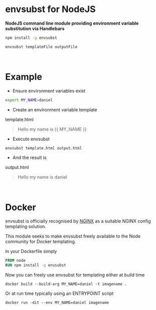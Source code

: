 envsubst for NodeJS
===================

**NodeJS command line module providing environment variable substitution via Handlebars**

```bash
npm install -g envsubst
```

```bash
envsubst templateFile outputFile
```

<br>

# Example

* Ensure environment variables exist
```bash
export MY_NAME=daniel
```

* Create an environment variable template

template.html
> <div>Hello my name is {{ MY_NAME }}</div>

* Execute envsubst
```bash
envsubst template.html output.html
```

* And the result is

output.html
> <div>Hello my name is daniel</div>

<br>

# Docker

envsubst is officially recognised by [NGINX](https://hub.docker.com/_/nginx) as a suitable NGINX config templating solution.

This module seeks to make envsubst freely available to the Node community for Docker templating.

In your Dockerfile simply

```dockerfile
FROM node
RUN npm install -g envsubst
```

Now you can freely use envsubst for templating either at build time

```docker
docker build --build-arg MY_NAME=daniel -t imagename .
```

Or at run time typically using an ENTRYPOINT script

```docker
docker run -dit --env MY_NAME=daniel imagename
```
